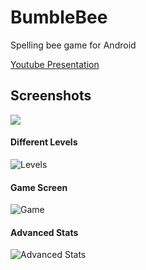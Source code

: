 # BumbleBee
Spelling bee game for Android

[Youtube Presentation](https://youtu.be/FV0Rv4DS_Us)

## Screenshots 
![](https://user-images.githubusercontent.com/17436690/71664221-e0cf1700-2d60-11ea-9135-8411f1102f48.jpeg)
#### Different Levels
![Levels](https://user-images.githubusercontent.com/17436690/71664264-0825e400-2d61-11ea-9231-aeafa6b912a8.jpeg)
#### Game Screen
![Game](https://user-images.githubusercontent.com/17436690/71664284-18d65a00-2d61-11ea-98c4-2bf0f4f8658c.jpeg)
#### Advanced Stats

![Advanced Stats](https://user-images.githubusercontent.com/17436690/71664326-458a7180-2d61-11ea-8984-3dc1aa6ff5bf.jpeg)

